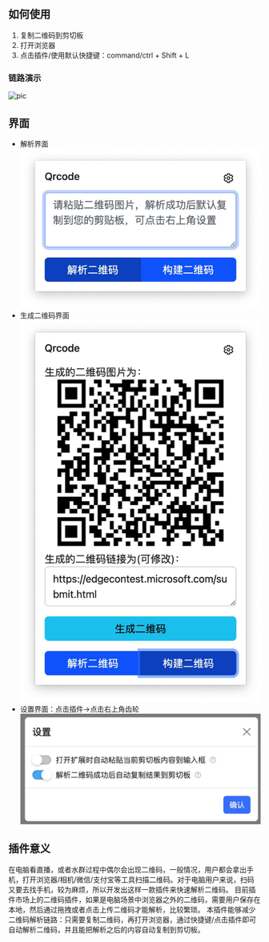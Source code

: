 ## 如何使用
1. 复制二维码到剪切板
2. 打开浏览器
3. 点击插件/使用默认快捷键：command/ctrl + Shift + L

### 链路演示
![pic](sources/parseGif.gif)
## 界面
- 解析界面
![parse](sources/parse.jpg)
- 生成二维码界面
![generate](sources/generate.jpg)
- 设置界面：点击插件->点击右上角齿轮
![settings](sources/settings.jpg)
## 插件意义
在电脑看直播，或者水群过程中偶尔会出现二维码，一般情况，用户都会拿出手机，打开浏览器/相机/微信/支付宝等工具扫描二维码。对于电脑用户来说，扫码又要去找手机，较为麻烦，所以开发出这样一款插件来快速解析二维码。
目前插件市场上的二维码插件，如果是电脑场景中浏览器之外的二维码，需要用户保存在本地，然后通过拖拽或者点击上传二维码才能解析，比较繁琐。
本插件能够减少二维码解析链路：只需要复制二维码，再打开浏览器，通过快捷键/点击插件即可自动解析二维码，并且能把解析之后的内容自动复制到剪切板。
